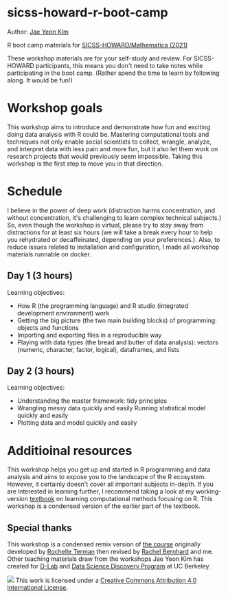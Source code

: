 # sicss-howard-r-boot-camp

Author: [Jae Yeon Kim](https://jaeyk.github.io/)

R boot camp materials for [SICSS-HOWARD/Mathematica (2021)](https://sicss.io/2021/howard-mathematica/)

These workshop materials are for your self-study and review. For SICSS-HOWARD participants, this means you don't need to take notes while participating in the boot camp. (Rather spend the time to learn by following along. It would be fun!)

# Workshop goals

This workshop aims to introduce and demonstrate how fun and exciting doing data analysis with R could be. Mastering computational tools and techniques not only enable social scientists to collect, wrangle, analyze, and interpret data with less pain and more fun, but it also let them work on research projects that would previously seem impossible. Taking this workshop is the first step to move you in that direction. 

# Schedule 

I believe in the power of deep work (distraction harms concentration, and without concentration, it's challenging to learn complex technical subjects.) So, even though the workshop is virtual, please try to stay away from distractions for at least six hours (we will take a break every hour to help you rehydrated or decaffeinated, depending on your preferences.). Also, to reduce issues related to installation and configuration, I made all workshop materials runnable on docker. 

## Day 1 (3 hours)

Learning objectives: 
- How R (the programming language) and R studio (integrated development environment) work  
- Getting the big picture (the two main building blocks) of programming: objects and functions 
- Importing and exporting files in a reproducible way 
- Playing with data types (the bread and butter of data analysis): vectors (numeric, character, factor, logical), dataframes, and lists 

## Day 2 (3 hours)

Learning objectives:
- Understanding the master framework: tidy principles 
- Wrangling messy data quickly and easily 
Running statistical model quickly and easily
- Plotting data and model quickly and easily  

# Additioinal resources 

This workshop helps you get up and started in R programming and data analysis and aims to expose you to the landscape of the R ecosystem. However, it certainly doesn't cover all important subjects in-depth. If you are interested in learning further, I recommend taking a look at my working-version [textbook](https://jaeyk.github.io/PS239T/) on learning computational methods focusing on R. This workshop is a condensed version of the earlier part of the textbook. 

## Special thanks

This workshop is a condensed remix version of [the course](https://github.com/rochelleterman/PS239T) originally developed by [Rochelle Terman](http://rochelleterman.com/) then revised by [Rachel Bernhard](http://rachelbernhard.com/) and me. Other teaching materials draw from the workshops Jae Yeon Kim has created for [D-Lab](https://dlab.berkeley.edu/) and [Data Science Discovery Program](https://data.berkeley.edu/research/discovery-program-home) at UC Berkeley.

![](https://i.creativecommons.org/l/by/4.0/88x31.png) This work is licensed under a [Creative Commons Attribution 4.0 International License](https://creativecommons.org/licenses/by/4.0/).
